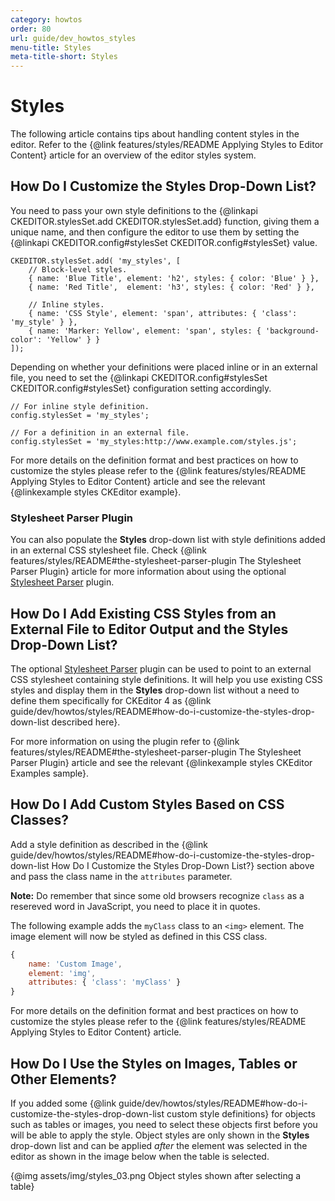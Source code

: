 ```yaml
---
category: howtos
order: 80
url: guide/dev_howtos_styles
menu-title: Styles
meta-title-short: Styles
---
```

<!--
Copyright (c) 2003-2025, CKSource Holding sp. z o.o. All rights reserved.
For licensing, see LICENSE.md.
-->

# Styles

The following article contains tips about handling content styles in the editor. Refer to the {@link features/styles/README Applying Styles to Editor Content} article for an overview of the editor styles system.


## How Do I Customize the Styles Drop-Down List?

You need to pass your own style definitions to the {@linkapi CKEDITOR.stylesSet.add CKEDITOR.stylesSet.add} function, giving them a unique name, and then configure the editor to use them by setting the {@linkapi CKEDITOR.config#stylesSet CKEDITOR.config#stylesSet} value.

	CKEDITOR.stylesSet.add( 'my_styles', [
		// Block-level styles.
		{ name: 'Blue Title', element: 'h2', styles: { color: 'Blue' } },
		{ name: 'Red Title',  element: 'h3', styles: { color: 'Red' } },

		// Inline styles.
		{ name: 'CSS Style', element: 'span', attributes: { 'class': 'my_style' } },
		{ name: 'Marker: Yellow', element: 'span', styles: { 'background-color': 'Yellow' } }
	]);

Depending on whether your definitions were placed inline or in an external file, you need to set the {@linkapi CKEDITOR.config#stylesSet CKEDITOR.config#stylesSet} configuration setting accordingly.

	// For inline style definition.
	config.stylesSet = 'my_styles';

	// For a definition in an external file.
	config.stylesSet = 'my_styles:http://www.example.com/styles.js';

For more details on the definition format and best practices on how to customize the styles please refer to the {@link features/styles/README Applying Styles to Editor Content} article and see the relevant {@linkexample styles CKEditor example}.


### Stylesheet Parser Plugin

You can also populate the **Styles** drop-down list with style definitions added in an external CSS stylesheet file. Check {@link features/styles/README#the-stylesheet-parser-plugin The Stylesheet Parser Plugin} article for more information about using the  optional [Stylesheet Parser](https://ckeditor.com/cke4/addon/stylesheetparser) plugin.


## How Do I Add Existing CSS Styles from an External File to Editor Output and the Styles Drop-Down List?

The optional [Stylesheet Parser](https://ckeditor.com/cke4/addon/stylesheetparser) plugin can be used to point to an external CSS stylesheet containing style definitions. It will help you use existing CSS styles and display them in the **Styles** drop-down list without a need to define them specifically for CKEditor 4 as {@link guide/dev/howtos/styles/README#how-do-i-customize-the-styles-drop-down-list described here}.

For more information on using the plugin refer to {@link features/styles/README#the-stylesheet-parser-plugin The Stylesheet Parser Plugin} article and see the relevant {@linkexample styles CKEditor Examples sample}.


## How Do I Add Custom Styles Based on CSS Classes?

Add a style definition as described in the {@link guide/dev/howtos/styles/README#how-do-i-customize-the-styles-drop-down-list How Do I Customize the Styles Drop-Down List?} section above and pass the class name in the `attributes` parameter.

**Note:** Do remember that since some old browsers recognize `class` as a resereved word in JavaScript, you need to place it in quotes.

The following example adds the `myClass` class to an `<img>` element. The image element will now be styled as defined in this CSS class.

```js
{
	name: 'Custom Image',
	element: 'img',
	attributes: { 'class': 'myClass' }
}
```

For more details on the definition format and best practices on how to customize the styles please refer to the {@link features/styles/README Applying Styles to Editor Content} article.


## How Do I Use the Styles on Images, Tables or Other Elements?

If you added some {@link guide/dev/howtos/styles/README#how-do-i-customize-the-styles-drop-down-list custom style definitions} for objects such as tables or images, you need to select these objects first before you will be able to apply the style. Object styles are only shown in the **Styles** drop-down list and can be applied *after* the element was selected in the editor as shown in the image below when the table is selected.

{@img assets/img/styles_03.png Object styles shown after selecting a table}
